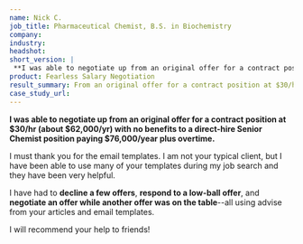 ```yaml
---
name: Nick C.
job_title: Pharmaceutical Chemist, B.S. in Biochemistry
company: 
industry: 
headshot: 
short_version: |
 **I was able to negotiate up from an original offer for a contract position at $30/hr (about $62,000/yr) with no benefits to a direct-hire Senior Chemist position paying $76,000/year plus overtime.**
product: Fearless Salary Negotiation
result_summary: From an original offer for a contract position at $30/hr (about $62,000/yr) with no benefits to a direct-hire Senior Chemist position paying $76,000/year plus overtime.
case_study_url: 
---
```


**I was able to negotiate up from an original offer for a contract position at $30/hr (about $62,000/yr) with no benefits to a direct-hire Senior Chemist position paying $76,000/year plus overtime.**

I must thank you for the email templates. I am not your typical client, but I have been able to use many of your templates during my job search and they have been very helpful.

I have had to **decline a few offers**, **respond to a low-ball offer**, and **negotiate an offer while another offer was on the table**--all using advise from your articles and email templates.

I will recommend your help to friends!